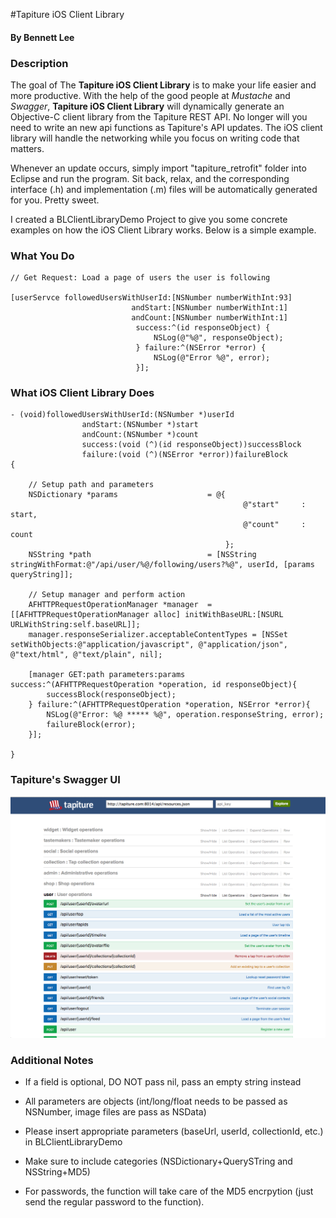 #Tapiture iOS Client Library
#### By Bennett Lee

### Description

The goal of The **Tapiture iOS Client Library** is to make your life easier and more productive. With the help of the good people at *Mustache* and *Swagger*, **Tapiture iOS Client Library** will dynamically generate an Objective-C client library from the Tapiture REST API. No longer will you need to write an new api functions as Tapiture's API updates. The iOS client library will handle the networking while you focus on writing code that matters.

Whenever an update occurs, simply import "tapiture_retrofit" folder into Eclipse and run the program. Sit back, relax, and the corresponding interface (.h) and implementation (.m) files will be automatically generated for you. Pretty sweet.

I created a BLClientLibraryDemo Project to give you some concrete examples on how the iOS Client Library works. Below is a simple example.

### What You Do
```obj-c
// Get Request: Load a page of users the user is following

[userServce followedUsersWithUserId:[NSNumber numberWithInt:93]
                           andStart:[NSNumber numberWithInt:1]
                           andCount:[NSNumber numberWithInt:1]
                            success:^(id responseObject) {
                                NSLog(@"%@", responseObject);
                            } failure:^(NSError *error) {
                                NSLog(@"Error %@", error);
                            }];

```

### What iOS Client Library Does

```obj-c
- (void)followedUsersWithUserId:(NSNumber *)userId
				andStart:(NSNumber *)start
				andCount:(NSNumber *)count
				success:(void (^)(id responseObject))successBlock 
				failure:(void (^)(NSError *error))failureBlock
{

	// Setup path and parameters
    NSDictionary *params	                = @{
													@"start"	 : start, 
													@"count"	 : count
												};
    NSString *path                          = [NSString stringWithFormat:@"/api/user/%@/following/users?%@", userId, [params queryString]];
	
	// Setup manager and perform action
	AFHTTPRequestOperationManager *manager  = [[AFHTTPRequestOperationManager alloc] initWithBaseURL:[NSURL URLWithString:self.baseURL]];
	manager.responseSerializer.acceptableContentTypes = [NSSet setWithObjects:@"application/javascript", @"application/json", @"text/html", @"text/plain", nil];

	[manager GET:path parameters:params success:^(AFHTTPRequestOperation *operation, id responseObject){
		successBlock(responseObject);
	} failure:^(AFHTTPRequestOperation *operation, NSError *error){
		NSLog(@"Error: %@ ***** %@", operation.responseString, error);
		failureBlock(error);
	}];

}
```

### Tapiture's Swagger UI

![Alt text](Tapiture-Swagger-UI.png)


### Additional  Notes

- If a field is optional, DO NOT pass nil, pass an empty string instead

- All parameters are objects (int/long/float needs to be passed as NSNumber, image files are pass as NSData)

- Please insert appropriate parameters (baseUrl, userId, collectionId, etc.) in BLClientLibraryDemo

- Make sure to include categories (NSDictionary+QuerySTring and NSString+MD5)

- For passwords, the function will take care of the MD5 encrpytion (just send the regular password to the function).
